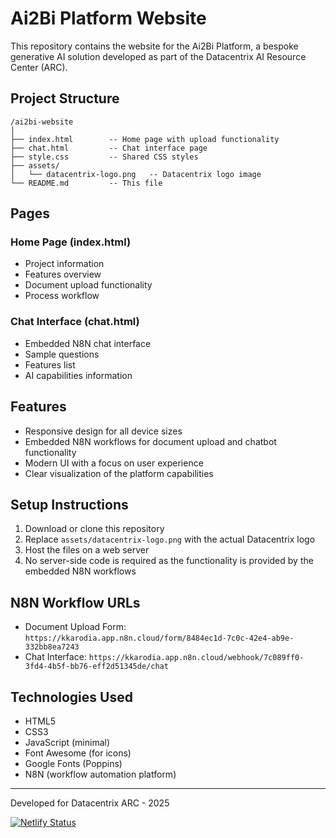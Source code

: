 # Ai2Bi Platform Website

This repository contains the website for the Ai2Bi Platform, a bespoke generative AI solution developed as part of the Datacentrix AI Resource Center (ARC).

## Project Structure

```
/ai2bi-website
│
├── index.html        -- Home page with upload functionality
├── chat.html         -- Chat interface page
├── style.css         -- Shared CSS styles
├── assets/
│   └── datacentrix-logo.png   -- Datacentrix logo image
└── README.md         -- This file
```

## Pages

### Home Page (index.html)
- Project information
- Features overview
- Document upload functionality
- Process workflow

### Chat Interface (chat.html)
- Embedded N8N chat interface
- Sample questions
- Features list
- AI capabilities information

## Features

- Responsive design for all device sizes
- Embedded N8N workflows for document upload and chatbot functionality
- Modern UI with a focus on user experience
- Clear visualization of the platform capabilities

## Setup Instructions

1. Download or clone this repository
2. Replace `assets/datacentrix-logo.png` with the actual Datacentrix logo
3. Host the files on a web server
4. No server-side code is required as the functionality is provided by the embedded N8N workflows

## N8N Workflow URLs

- Document Upload Form: `https://kkarodia.app.n8n.cloud/form/8484ec1d-7c0c-42e4-ab9e-332bb8ea7243`
- Chat Interface: `https://kkarodia.app.n8n.cloud/webhook/7c089ff0-3fd4-4b5f-bb76-eff2d51345de/chat`

## Technologies Used

- HTML5
- CSS3
- JavaScript (minimal)
- Font Awesome (for icons)
- Google Fonts (Poppins)
- N8N (workflow automation platform)

---

Developed for Datacentrix ARC - 2025

[![Netlify Status](https://api.netlify.com/api/v1/badges/2334df75-954f-4802-87c1-2eea3a811b60/deploy-status)](https://app.netlify.com/sites/datacentrix-ai2bi/deploys)
